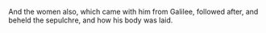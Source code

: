 And the women also, which came with him from Galilee, followed after, and beheld the sepulchre, and how his body was laid.
